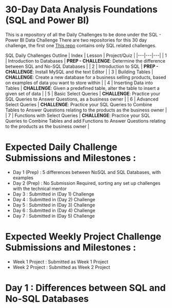 # 30-Day Data Analysis Foundations (SQL and Power BI)
This is a repository of all the Daily Challenges to be done under the SQL - Power BI Data Challenge
There are two repositories for this 30 day challenge, the first one [This repo](https://github.com/zinduaschool/SQL-30-Day-Challenge) contains only SQL related challenges. 

SQL Daily Challenges Outline
| Index | Lesson | Project/Quiz |
|---|---|---|
| 1 | Introduction to Databases | **PREP - CHALLENGE**: Determine the difference between SQL and No-SQL Databases |
| 2 | Introduction to SQL  | **PREP - CHALLENGE**: Install MySQL and the text Editor |
| 3 | Building Tables | **CHALLENGE**: Create a new database for a business selling products, based on examples of data you want to store within |
| 4 | Inserting Data into Tables |  **CHALLENGE**: Given a predefined table, alter the table to insert a given set of data |
| 5 | Basic Select Queries |  **CHALLENGE**: Practice your SQL Queries to Answer Questions, as a business owner |
| 6 | Advanced Select Queries |  **CHALLENGE**: Practice your SQL Queries to Combine Tables to Answer Questions relating to the products as the business owner |
| 7 | Functions with Select Queries |  **CHALLENGE**: Practice your SQL Queries to Combine Tables and add Functions to Answer Questions relating to the products as the business owner |

# Expected Daily Challenge Submissions and Milestones :
- Day 1 (Prep) : 5 differences between NoSQL and SQL Databases, with examples
- Day 2 (Prep) : No Submission Required, sorting any set up challenges with the technical mentor
- Day 3 : Submitted in (Day 1) Challenge
- Day 4 : Submitted in (Day 2) Challenge
- Day 5 : Submitted in (Day 3) Challenge
- Day 6 : Submitted in (Day 4) Challenge
- Day 7 : Submitted in (Day 5) Challenge

  
# Expected Weekly Project Challenge Submissions and Milestones :
- Week 1 Project : Submitted as Week 1 Project 
- Week 2 Project : Submitted as Week 2 Project 

# Day 1 : Differences between SQL and No-SQL Databases 
